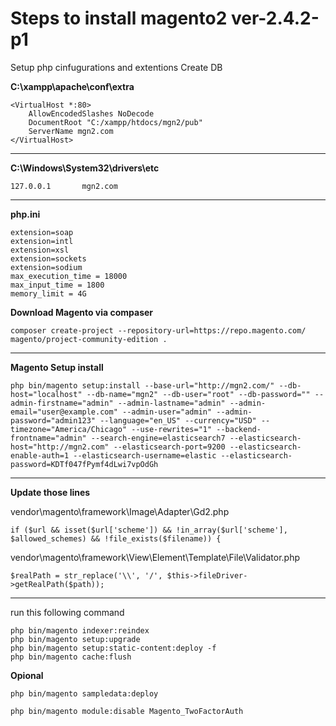 # Steps to install magento2 ver-2.4.2-p1

Setup php cinfugurations and extentions
Create DB

**C:\xampp\apache\conf\extra**

    <VirtualHost *:80>
        AllowEncodedSlashes NoDecode
        DocumentRoot "C:/xampp/htdocs/mgn2/pub"
        ServerName mgn2.com
    </VirtualHost>

---

**C:\Windows\System32\drivers\etc**

	127.0.0.1       mgn2.com
    
--- 

**php.ini**

    extension=soap
    extension=intl
    extension=xsl
    extension=sockets
    extension=sodium
	max_execution_time = 18000
	max_input_time = 1800
	memory_limit = 4G
    
**Download Magento via compaser**

    composer create-project --repository-url=https://repo.magento.com/ magento/project-community-edition .

---

**Magento Setup install**

    php bin/magento setup:install --base-url="http://mgn2.com/" --db-host="localhost" --db-name="mgn2" --db-user="root" --db-password="" --admin-firstname="admin" --admin-lastname="admin" --admin-email="user@example.com" --admin-user="admin" --admin-password="admin123" --language="en_US" --currency="USD" --timezone="America/Chicago" --use-rewrites="1" --backend-frontname="admin" --search-engine=elasticsearch7 --elasticsearch-host="http://mgn2.com" --elasticsearch-port=9200 --elasticsearch-enable-auth=1 --elasticsearch-username=elastic --elasticsearch-password=KDTf047fPymf4dLwi7vpOdGh

---

**Update those lines**

vendor\magento\framework\Image\Adapter\Gd2.php

    if ($url && isset($url['scheme']) && !in_array($url['scheme'], $allowed_schemes) && !file_exists($filename)) {

vendor\magento\framework\View\Element\Template\File\Validator.php

    $realPath = str_replace('\\', '/', $this->fileDriver->getRealPath($path));

---

run this following command

    php bin/magento indexer:reindex
    php bin/magento setup:upgrade
    php bin/magento setup:static-content:deploy -f
    php bin/magento cache:flush

**Opional**

    php bin/magento sampledata:deploy

    php bin/magento module:disable Magento_TwoFactorAuth

